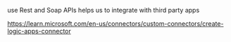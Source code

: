 use Rest and Soap APIs
helps us to integrate with third party apps

https://learn.microsoft.com/en-us/connectors/custom-connectors/create-logic-apps-connector